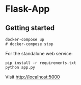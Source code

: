 # Flask-App

## Getting started

```shell
docker-compose up
# docker-compose stop
```

For the standalone web service:

```shell
pip install -r requirements.txt
python app.py
```

Visit [http://localhost:5000](http://localhost:5000)
